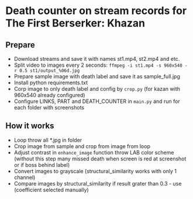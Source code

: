 # Death counter on stream records for The First Berserker: Khazan

## Prepare

- Download streams and save it with names st1.mp4, st2.mp4 and etc.
- Split video to images every 2 seconds: `ffmpeg -i st1.mp4 -s 960x540 -r 0.5 st1/output_%06d.jpg`
- Prepare sample image with death label and save it as sample_full.jpg
- Install python requirements.txt
- Corp image to only death label and config by `crop.py` (for kazan with 960x540 already configured)
- Configure LINKS, PART and DEATH_COUNTER in `main.py` and run for each folder with screenshots


## How it works

- Loop throw all *.jpg in folder
- Crop image from sample and crop from image from loop
- Adjust contrast in `enhance_image` function throw LAB color scheme (without this step many missed death when screen is red at screenshot or if boss behind label)
- Convert images to grayscale (structural_similarity works with only 1 channel)
- Compare images by structural_similarity if result grater than 0.3 - use (coefficient selected manually)